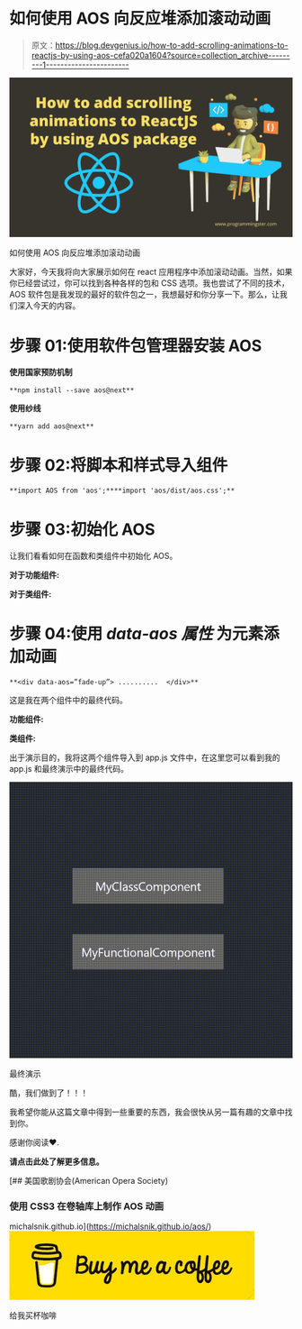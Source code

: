 # 如何使用 AOS 向反应堆添加滚动动画

> 原文：<https://blog.devgenius.io/how-to-add-scrolling-animations-to-reactjs-by-using-aos-cefa020a1604?source=collection_archive---------1----------------------->

![](img/19dc424d29f84867fc4cc8bb6aad5f07.png)

如何使用 AOS 向反应堆添加滚动动画

大家好，今天我将向大家展示如何在 react 应用程序中添加滚动动画。当然，如果你已经尝试过，你可以找到各种各样的包和 CSS 选项。我也尝试了不同的技术，AOS 软件包是我发现的最好的软件包之一，我想最好和你分享一下。那么，让我们深入今天的内容。

# 步骤 01:使用软件包管理器安装 AOS

**使用国家预防机制**

```
**npm install --save aos@next**
```

**使用纱线**

```
**yarn add aos@next**
```

# 步骤 02:将脚本和样式导入组件

```
**import AOS from 'aos';****import 'aos/dist/aos.css';**
```

# 步骤 03:初始化 AOS

让我们看看如何在函数和类组件中初始化 AOS。

**对于功能组件:**

**对于类组件:**

# **步骤 04:使用 *data-aos 属性*** 为元素添加动画

```
**<div data-aos=”fade-up”> ..........  </div>**
```

这是我在两个组件中的最终代码。

**功能组件:**

**类组件:**

出于演示目的，我将这两个组件导入到 app.js 文件中，在这里您可以看到我的 app.js 和最终演示中的最终代码。

![](img/d50cd5cdfc46bab0f67af02ad6b9e852.png)

最终演示

酷，我们做到了！！！

我希望你能从这篇文章中得到一些重要的东西，我会很快从另一篇有趣的文章中找到你。

感谢你阅读♥️.

**请点击此处了解更多信息。**

 [## 美国歌剧协会(American Opera Society)

### 使用 CSS3 在卷轴库上制作 AOS 动画

michalsnik.github.io](https://michalsnik.github.io/aos/) [![](img/9acaec23525c99684c2aff97441d3091.png)](https://www.buymeacoffee.com/wanuja18)

给我买杯咖啡